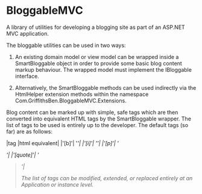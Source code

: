 BloggableMVC
============

A library of utilities for developing a blogging site as part of an ASP.NET MVC application.

The bloggable utilities can be used in two ways:

1. An existing domain model or view model can be wrapped inside a SmartBloggable object in order to provide some basic blog content markup behaviour. The wrapped model must implement the IBloggable interface.

2. Alternatively, the SmartBloggable methods can be used indirectly via the HtmlHelper extension methods within the namespace Com.GriffithsBen.BloggableMVC.Extensions.

Blog content can be marked up with simple, safe tags which are then converted into equivalent HTML tags by the SmartBloggable wrapper. The list of tags to be used is entirely up to the developer. The default tags (so far) are as follows:

|tag |html equivalent|
|'[b]'| '<em>'|
|'[i]'| '<i>'|
|'[p]'| '<p>'|
|'[quote]'| '<blockquote>'|

The list of tags can be modified, extended, or replaced entirely at an Application or instance level.
